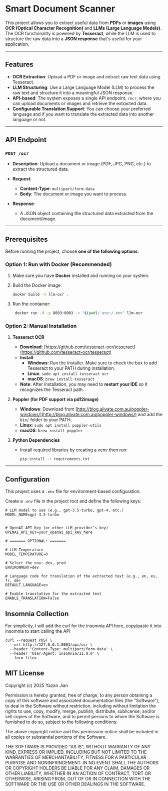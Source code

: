 # Smart Document Scanner

This project allows you to extract useful data from **PDFs** or **images** using **OCR (Optical Character Recognition)** and **LLMs (Large Language Models)**. The OCR functionality is powered by **Tesseract**, while the LLM is used to structure the raw data into a **JSON response** that's useful for your application.

---

## Features

- **OCR Extraction**: Upload a PDF or image and extract raw text data using Tesseract.
- **LLM Structuring**: Use a Large Language Model (LLM) to process the raw text and structure it into a meaningful JSON response.
- **API-based**: The system exposes a single API endpoint, `/ocr`, where you can upload documents or images and retrieve the extracted data.
- **Configurable Translation Support**: You can choose your preferred language and if you want to translate the extracted data into another language or not.

---

## API Endpoint

### `POST /ocr`

- **Description**: Upload a document or image (PDF, JPG, PNG, etc.) to extract the structured data.
- **Request**:
  - **Content-Type**: `multipart/form-data`
  - **Body**: The document or image you want to process.
  
- **Response**:
  - A JSON object containing the structured data extracted from the document/image.

---

## Prerequisites

Before running the project, choose **one of the following options**:
### Option 1: Run with Docker (Recommended)
1. Make sure you have **Docker** installed and running on your system.
2. Build the Docker image:

   ```bash
   docker build -t llm-ocr .
   ```
3. Run the container:
   ```bash
    docker run -d -p 8003:8003 -v "$(pwd)/.env:/.env" llm-ocr
   ```

### Option 2: Manual Installation

1. **Tesseract OCR**

   - **Download**: [https://github.com/tesseract-ocr/tesseract](https://github.com/tesseract-ocr/tesseract)
   - **Install**:
     - **Windows**: Run the installer. Make sure to check the box to add Tesseract to your PATH during installation.
     - **Linux**: `sudo apt install tesseract-ocr`
     - **macOS**: `brew install tesseract`
   - **Note**: After installation, you may need to **restart your IDE** so it recognizes the Tesseract path.

2. **Poppler (for PDF support via pdf2image)**

   - **Windows**: Download from [http://blog.alivate.com.au/poppler-windows/](http://blog.alivate.com.au/poppler-windows/) and add the `bin/` folder to your PATH.
   - **Linux**: `sudo apt install poppler-utils`
   - **macOS**: `brew install poppler`

3. **Python Dependencies**

   - Install required libraries by creating a venv then run:

     ```bash
     pip install -r requirements.txt
     ```

---

## Configuration

This project uses a `.env` file for environment-based configuration.

Create a `.env` file in the project root and define the following keys:

```env
# LLM model to use (e.g., gpt-3.5-turbo, gpt-4, etc.)
MODEL_NAME=gpt-3.5-turbo


# OpenAI API Key (or other LLM provider’s key)
OPENAI_API_KEY=your_openai_api_key_here

# ======= OPTIONAL: =======

# LLM Temperature
MODEL_TEMPERATURE=0

# Select the env: dev, prod
ENVIRONMENT=dev

# Language code for translation of the extracted text (e.g., en, es, fr, de)
DEFAULT_LANGUAGE=en

# Enable translation for the extracted text
ENABLE_TRANSLATION=False
```

## Insomnia Collection
For simplicity, I will add the curl for the insomnia API here, copy/paste it into insomnia to start calling the API
```commandline
curl --request POST \
  --url http://127.0.0.1:8003/api/ocr \
  --header 'Content-Type: multipart/form-data' \
  --header 'User-Agent: insomnia/11.0.0' \
  --form file=
```


## MIT License

Copyright (c) 2025 Yazan Jian

Permission is hereby granted, free of charge, to any person obtaining a copy
of this software and associated documentation files (the "Software"), to deal
in the Software without restriction, including without limitation the rights
to use, copy, modify, merge, publish, distribute, sublicense, and/or sell
copies of the Software, and to permit persons to whom the Software is
furnished to do so, subject to the following conditions:

The above copyright notice and this permission notice shall be included in all
copies or substantial portions of the Software.

THE SOFTWARE IS PROVIDED "AS IS", WITHOUT WARRANTY OF ANY KIND, EXPRESS OR
IMPLIED, INCLUDING BUT NOT LIMITED TO THE WARRANTIES OF MERCHANTABILITY,
FITNESS FOR A PARTICULAR PURPOSE AND NONINFRINGEMENT. IN NO EVENT SHALL THE
AUTHORS OR COPYRIGHT HOLDERS BE LIABLE FOR ANY CLAIM, DAMAGES OR OTHER
LIABILITY, WHETHER IN AN ACTION OF CONTRACT, TORT OR OTHERWISE, ARISING FROM,
OUT OF OR IN CONNECTION WITH THE SOFTWARE OR THE USE OR OTHER DEALINGS IN THE
SOFTWARE.
